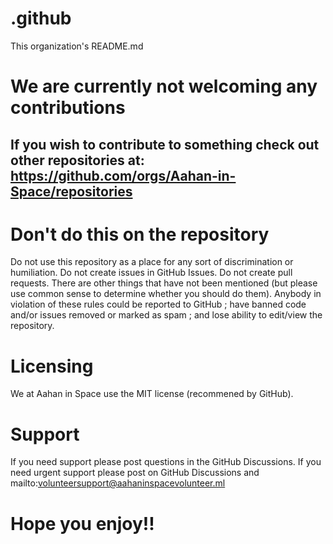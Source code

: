 # .github
This organization's README.md
# We are currently not welcoming any contributions
## If you wish to contribute to something check out other repositories at: https://github.com/orgs/Aahan-in-Space/repositories
# Don't do this on the repository
Do not use this repository as a place for any sort of discrimination or humiliation.
Do not create issues in GitHub Issues.
Do not create pull requests.
There are other things that have not been mentioned (but please use common sense to determine whether you should do them).
Anybody in violation of these rules could be reported to GitHub ; have banned code and/or issues removed or marked as spam ; and lose ability to edit/view the repository.
# Licensing
We at Aahan in Space use the MIT license (recommened by GitHub).
# Support
If you need support please post questions in the GitHub Discussions.
If you need urgent support please post on GitHub Discussions and mailto:volunteersupport@aahaninspacevolunteer.ml
# Hope you enjoy!!
